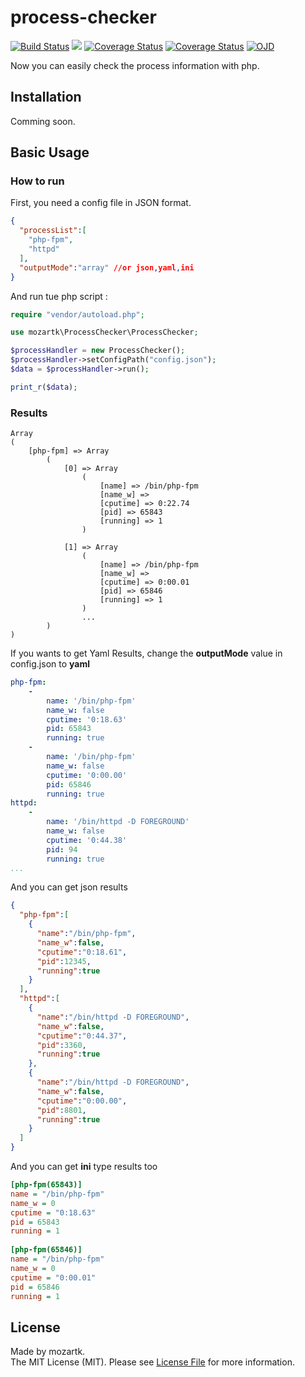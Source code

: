 # process-checker
<p align="left">
<a href="https://travis-ci.org/mozartk/process-checker?branch=master"><img src="https://travis-ci.org/mozartk/process-checker.svg?branch=master" alt="Build Status"></a>
<a href='https://opensource.org/licenses/MIT'><img src="https://img.shields.io/travis/php-v/mozartk/process-checker.svg"></a>
<a href='https://coveralls.io/github/mozartk/process-checker?branch=master'><img src='https://coveralls.io/repos/github/mozartk/process-checker/badge.svg?branch=master' alt='Coverage Status' /></a>
<a href='https://opensource.org/licenses/MIT'><img src='https://img.shields.io/badge/License-MIT-green.svg' alt='Coverage Status' /></a>
<a href='OJDDEV.md'><img src="https://img.shields.io/badge/OJD-mozartk-green.svg" alt="OJD" title="WE ARE OJD"></a>
</p>
  
Now you can easily check the process information with php.  

## Installation
Comming soon.
  
## Basic Usage
### How to run
First, you need a config file in JSON format.  
```json  
{  
  "processList":[  
    "php-fpm",
    "httpd"
  ],
  "outputMode":"array" //or json,yaml,ini
}
```  
  
  
And run tue php script : 
```php
require "vendor/autoload.php";

use mozartk\ProcessChecker\ProcessChecker;

$processHandler = new ProcessChecker();
$processHandler->setConfigPath("config.json");
$data = $processHandler->run();

print_r($data); 
```  

### Results
```
Array
(
    [php-fpm] => Array
        (
            [0] => Array
                (
                    [name] => /bin/php-fpm
                    [name_w] =>
                    [cputime] => 0:22.74
                    [pid] => 65843
                    [running] => 1
                )

            [1] => Array
                (
                    [name] => /bin/php-fpm
                    [name_w] =>
                    [cputime] => 0:00.01
                    [pid] => 65846
                    [running] => 1
                )
                ...
        )
)

```
  
If you wants to get Yaml Results, change the **outputMode** value in config.json to **yaml**
```yaml  
php-fpm:
    -
        name: '/bin/php-fpm'
        name_w: false
        cputime: '0:18.63'
        pid: 65843
        running: true
    -
        name: '/bin/php-fpm'
        name_w: false
        cputime: '0:00.00'
        pid: 65846
        running: true
httpd:
    -
        name: '/bin/httpd -D FOREGROUND'
        name_w: false
        cputime: '0:44.38'
        pid: 94
        running: true
...
```  
  
  
And you can get json results  
```json  
{  
  "php-fpm":[  
    {  
      "name":"/bin/php-fpm",
      "name_w":false,
      "cputime":"0:18.61",
      "pid":12345,
      "running":true
    }
  ],
  "httpd":[  
    {  
      "name":"/bin/httpd -D FOREGROUND",
      "name_w":false,
      "cputime":"0:44.37",
      "pid":3360,
      "running":true
    },
    {  
      "name":"/bin/httpd -D FOREGROUND",
      "name_w":false,
      "cputime":"0:00.00",
      "pid":8801,
      "running":true
    }
  ]
}
```

And you can get **ini** type results too
```ini  
[php-fpm(65843)]  
name = "/bin/php-fpm"  
name_w = 0  
cputime = "0:18.63"  
pid = 65843  
running = 1  
  
[php-fpm(65846)]  
name = "/bin/php-fpm"  
name_w = 0  
cputime = "0:00.01"  
pid = 65846  
running = 1   
```    

## License
Made by mozartk.  
The MIT License (MIT). Please see [License File](LICENSE.md) for more information.